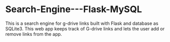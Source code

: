 # Search-Engine---Flask-MySQL
This is a search engine for g-drive links built with Flask and database as SQLite3. This web app keeps track of G-drive links and lets the user add or remove links from the app.
